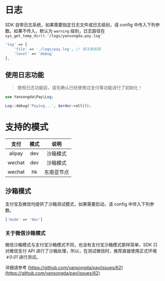 # 日志

SDK 自带日志系统，如果需要指定日志文件或日志级别，请 config 中传入下列参数。如果不传入，默认为 `warning` 级别，日志路径在 `sys_get_temp_dir().'/logs/yansongda.pay.log' `

```php
'log' => [
    'file' => './logs/pay.log', // 请注意权限
    'level' => 'debug'
],
```

## 使用日志功能

> 使用日志功能前，请先确认已经使用过支付等功能进行了初始化！

```php
use Yansongda\Pay\Log;

Log::debug('Paying...', $order->all());
```

# 支持的模式

| 支付 | 模式 | 说明 |
| :---: | :---: | :---: |
| alipay | dev | 沙箱模式 |
| wechat | dev | 沙箱模式 |
| wechat | hk | 东南亚节点 |

## 沙箱模式

支付宝及微信均提供了沙箱测试模式，如果需要启动，请 config 中传入下列参数。

```php
['mode' => 'dev']
```

### 关于微信沙箱模式

微信沙箱模式与支付宝沙箱模式不同，也没有支付宝沙箱模式那样简单，SDK 只对微信支付 API 进行了沙箱处理，所以，在测试微信时，推荐直接使用正式环境 *￥0.01* 进行测试。

详细请参考 [https://github.com/yansongda/pay/issues/62](https://github.com/yansongda/pay/issues/62)